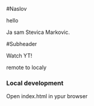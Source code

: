 #Naslov

hello

Ja sam Stevica Markovic.

#Subheader

Watch YT!

remote to localy

### Local development

Open index.html in ypur browser
